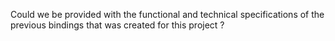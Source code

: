 Could we be provided with the functional and technical specifications of the previous bindings that was created for this project ? 
